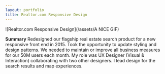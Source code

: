 ```yaml
---
layout: portfolio
title: Realtor.com Responsive Design
---
```


![Realtor.com Responsive Design](/assets/A NICE GIF)


**Summary**
Redesigned our flagship real estate search product for a new responsive front end in 2015. Took the opportunity to update styling and design patterns. We needed to maintain or improve all business measures for our 50M users each month. My role was UX Designer (Visual & Interaction) collaborating with two other designers. I lead design for the search results and map experiences. 
